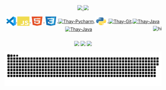 <div align=center>

<!-- Div de Stats e Linguagens Utilizadas -->
<div>
  <a href="https://github.com/ThayseSantos">
  <img height="160em" src="https://github-readme-stats.vercel.app/api?username=ThayseSantos&show_icons=true&theme=dracula&include_all_commits=true&count_private=true"/>
  <img height="160em" src="https://github-readme-stats.vercel.app/api/top-langs/?username=ThayseSantos&layout=compact&langs_count=7&theme=dracula"/>
</div>
    

  <!-- Icones de Tecnologias -->
<div>
  <br>  
  <img align="center" alt="Thay-VS" height="30" width="30" src="https://raw.githubusercontent.com/github/explore/80688e429a7d4ef2fca1e82350fe8e3517d3494d/topics/visual-studio-code/visual-studio-code.png">
  <img align="center" alt="Thay-Js" height="30" width="40" src="https://raw.githubusercontent.com/devicons/devicon/master/icons/javascript/javascript-plain.svg">
  <img align="center" alt="Thay-HTML" height="30" width="40" src="https://raw.githubusercontent.com/devicons/devicon/master/icons/html5/html5-original.svg">
  <img align="center" alt="Thay-CSS" height="30" width="40" src="https://raw.githubusercontent.com/devicons/devicon/master/icons/css3/css3-original.svg">
  <img align="center" alt="Thay-Pycharm" height="30" width="30" src="https://upload.wikimedia.org/wikipedia/commons/thumb/1/1d/PyCharm_Icon.svg/1024px-PyCharm_Icon.svg.png"> 
  <img align="center" alt="Thay-Python" height="30" width="40" src="https://raw.githubusercontent.com/devicons/devicon/master/icons/python/python-original.svg"> 
  <img align="center" alt="Thay-Git" height="30" width="30" src="https://i.imgur.com/pynEb7P.png">
  <img align="center" alt="Thay-Java" height="35" width="35" src="https://camo.githubusercontent.com/f2e55992ca80a5e95192891e0a5027243789561975b6bceb31437b3f6ad1d1da/68747470733a2f2f696d672e69636f6e73382e636f6d2f636f6c6f722f34382f3030303030302f6a6176612d636f666665652d6375702d6c6f676f2e706e67">
<img align="center" alt="Thay-Java" height="35" width="35" src="https://camo.githubusercontent.com/882ae3e8032621725bd13436224f64182fc2164bc7ebc5fb8782ae74f721c247/68747470733a2f2f696d672e69636f6e73382e636f6d2f6e6f6c616e2f36342f6a6176612d65636c697073652e706e67">


  <img align="right" alt="hi" src="https://64.media.tumblr.com/fd00be2fcb98c0f3883d06cd1701cdac/tumblr_inline_p7hqutHVXX1r1mtzx_100.gifv">
</div>
  
  ##
<!-- Redes Sociais e Info's --> 
<div>
 
  <a href="https://instagram.com/ata.ise" target="_blank"><img src="https://img.shields.io/badge/-Instagram-%23E4405F?style=for-the-badge&logo=instagram&logoColor=white" target="_blank"></a>
  <a href = "mailto:snts.thayse@gmail.com"><img src="https://img.shields.io/badge/-Gmail-%23333?style=for-the-badge&logo=gmail&logoColor=white" target="_blank"></a>
  <a href="https://www.linkedin.com/in/thayses-santos" target="_blank"><img src="https://img.shields.io/badge/-LinkedIn-%230077B5?style=for-the-badge&logo=linkedin&logoColor=white" target="_blank"></a> 
 </div>

<!-- Snake -->
   ![Snake animation](https://github.com/ThayseSantos/ThayseSantos/blob/output/github-contribution-grid-snake.svg) 
</div>
